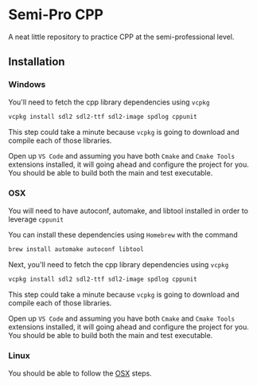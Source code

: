 # Semi-Pro CPP

A neat little repository to practice CPP at the semi-professional level.

## Installation

### Windows

You'll need to fetch the cpp library dependencies using `vcpkg`

```sh
vcpkg install sdl2 sdl2-ttf sdl2-image spdlog cppunit
```

This step could take a minute because `vcpkg` is going to download and compile each of those libraries.

Open up `VS Code` and assuming you have both `Cmake` and `Cmake Tools` extensions installed, it will going ahead and configure the project for you. You should be able to build both the main and test executable.

### OSX

You will need to have autoconf, automake, and libtool installed in order to leverage `cppunit`

You can install these dependencies using `Homebrew` with the command

```sh
brew install automake autoconf libtool
```

Next, you'll need to fetch the cpp library dependencies using `vcpkg`

```sh
vcpkg install sdl2 sdl2-ttf sdl2-image spdlog cppunit
```

This step could take a minute because `vcpkg` is going to download and compile each of those libraries.

Open up `VS Code` and assuming you have both `Cmake` and `Cmake Tools` extensions installed, it will going ahead and configure the project for you. You should be able to build both the main and test executable.

### Linux

You should be able to follow the [OSX](#OSX) steps.
